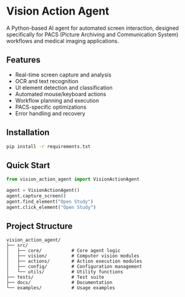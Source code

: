 # Vision Action Agent

A Python-based AI agent for automated screen interaction, designed specifically for PACS (Picture Archiving and Communication System) workflows and medical imaging applications.

## Features

- Real-time screen capture and analysis
- OCR and text recognition
- UI element detection and classification
- Automated mouse/keyboard actions
- Workflow planning and execution
- PACS-specific optimizations
- Error handling and recovery

## Installation

```bash
pip install -r requirements.txt
```

## Quick Start

```python
from vision_action_agent import VisionActionAgent

agent = VisionActionAgent()
agent.capture_screen()
agent.find_element("Open Study")
agent.click_element("Open Study")
```

## Project Structure

```
vision_action_agent/
├── src/
│   ├── core/           # Core agent logic
│   ├── vision/         # Computer vision modules
│   ├── actions/        # Action execution modules
│   ├── config/         # Configuration management
│   └── utils/          # Utility functions
├── tests/              # Test suite
├── docs/               # Documentation
└── examples/           # Usage examples
```